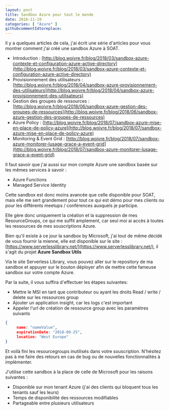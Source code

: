 ```yaml
---
layout: post
title: Sandbox Azure pour tout le monde
date: 2018-11-19
categories: [ "Azure" ]
githubcommentIdtoreplace: 
---
```


Il y a quelques articles de cela, j'ai écrit une série d'articles pour vous montrer comment j'ai créé une sandbox Azure à SOAT.

* Introduction : [http://blog.woivre.fr/blog/2018/03/sandbox-azure-contexte-et-configuration-azure-active-directory](http://blog.woivre.fr/blog/2018/03/sandbox-azure-contexte-et-configuration-azure-active-directory)
* Provisionnement des utilisateurs : [http://blog.woivre.fr/blog/2018/04/sandbox-azure-provisionnement-des-utilisateurs](http://blog.woivre.fr/blog/2018/04/sandbox-azure-provisionnement-des-utilisateurs)
* Gestion des groupes de ressources : [http://blog.woivre.fr/blog/2018/06/sandbox-azure-gestion-des-groupes-de-ressources](http://blog.woivre.fr/blog/2018/06/sandbox-azure-gestion-des-groupes-de-ressources)
* Azure Policy : [http://blog.woivre.fr/blog/2018/07/sandbox-azure-mise-en-place-de-policy-azure](http://blog.woivre.fr/blog/2018/07/sandbox-azure-mise-en-place-de-policy-azure)
* Monitoring & Event Grid : [http://blog.woivre.fr/blog/2018/07/sandbox-azure-monitorer-lusage-grace-a-event-grid](http://blog.woivre.fr/blog/2018/07/sandbox-azure-monitorer-lusage-grace-a-event-grid)

Il faut savoir que j'ai aussi sur mon compte Azure une sandbox basée sur les mêmes services à savoir :

* Azure Functions
* Managed Service Identity

Cette sandbox est donc moins avancée que celle disponible pour SOAT, mais elle me sert grandement pour tout ce qui est démo pour mes clients ou pour les différents meetups / conférences auxquels je participe.

Elle gère donc uniquement la création et la suppression de mes ResourceGroups, ce qui me suffit amplement, car seul moi ai accès à toutes les ressources de mes souscriptions Azure.

Bien qu'il existe à ce jour la sandbox by Microsoft, j'ai tout de même décidé de vous fournir la mienne, elle est disponible sur le site : [https://www.serverlesslibrary.net/](https://www.serverlesslibrary.net/), il s'agit du projet **Azure Sandbox Utils**

Via le site Serverless Library, vous pouvez aller sur le repository de ma sandbox et appuyer sur le bouton déployer afin de mettre cette fameuse sandbox sur votre compte Azure.

Par la suite, il vous suffira d'effectuer les étapes suivantes:

* Mettre le MSI en tant que contributeur ou ayant les droits Read / write / delete sur les ressources group
* Ajouter un application insight, car les logs c'est important
* Appeler l'url de création de ressource group avec les paramètres suivants

```json
{ 
     name: "nameValue", 
     expirationDate: "2018-09-25",
     location: "West Europe" 
}
```

Et voilà fini les resourcegroups inutilisés dans votre souscription.
N'hésitez pas à me faire des retours en cas de bug ou de nouvelles fonctionnalités à implémenter.

J'utilise cette sandbox à la place de celle de Microsoft pour les raisons suivantes :

* Disponible sur mon tenant Azure (j'ai des clients qui bloquent tous les tenants sauf les leurs)
* Temps de disponibilité des ressources modifiables
* Partageable entre plusieurs utilisateurs
